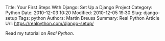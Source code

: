 Title: Your First Steps With Django: Set Up a Django Project
Category: Python
Date: 2010-12-03 10:20
Modified: 2010-12-05 19:30
Slug: django-setup
Tags: python
Authors: Martin Breuss
Summary: Real Python Article
Url: https://realpython.com/django-setup/

Read my tutorial on _Real Python_.